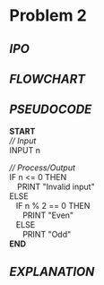 # Problem 2

## *IPO*

## *FLOWCHART*

## *PSEUDOCODE*

**START**\
  *// Input*\
  INPUT n
  
  *// Process/Output*\
  IF n <= 0 THEN\
  &emsp;PRINT "Invalid input"\
  ELSE\
  &nbsp;&nbsp;&nbsp;IF n % 2 == 0 THEN\
  &nbsp;&nbsp;&nbsp;&nbsp;&nbsp;&nbsp;PRINT "Even"\
  &nbsp;&nbsp;&nbsp;ELSE\
  &nbsp;&nbsp;&nbsp;&nbsp;&nbsp;&nbsp;PRINT "Odd"\
**END**

## *EXPLANATION*
